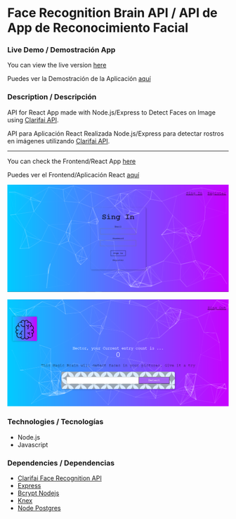 # Face Recognition Brain API / API de App de Reconocimiento Facial

### Live Demo / Demostración App
You can view the live version [here](https://freco.herokuapp.com/)

Puedes ver la Demostración de la Aplicación [aquí](https://freco.herokuapp.com/)

### Description / Descripción
API for React App made with Node.js/Express to Detect Faces on Image using [Clarifai API](https://www.clarifai.com/use-cases/facial-recognition).

API para Aplicación React Realizada Node.js/Express para detectar rostros en imágenes utilizando [Clarifai API](https://www.clarifai.com/use-cases/facial-recognition).

---
You can check the Frontend/React App [here](https://github.com/hecgzz/Face-Recognition)

Puedes ver el Frontend/Aplicación React [aquí](https://github.com/hecgzz/Face-Recognition)

![alt text](https://github.com/hecgzz/face-recognition/blob/main/public/Screen1.png "login-page")

![alt text](https://github.com/hecgzz/face-recognition/blob/main/public/Screen2.png "main-page")

### Technologies / Tecnologías
+ Node.js
+ Javascript

### Dependencies / Dependencias
+ [Clarifai Face Recognition API](https://www.clarifai.com/use-cases/facial-recognition)
+ [Express](https://expressjs.com/es/)
+ [Bcrypt Nodejs](https://www.npmjs.com/package/bcrypt-nodejs)
+ [Knex](https://www.npmjs.com/package/knex)
+ [Node Postgres](https://www.npmjs.com/package/pg)
